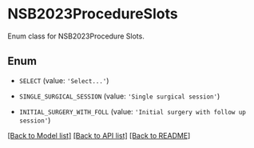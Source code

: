 # NSB2023ProcedureSlots

Enum class for NSB2023Procedure Slots.

## Enum

* `SELECT` (value: `'Select...'`)

* `SINGLE_SURGICAL_SESSION` (value: `'Single surgical session'`)

* `INITIAL_SURGERY_WITH_FOLL` (value: `'Initial surgery with follow up session'`)

[[Back to Model list]](../README.md#documentation-for-models) [[Back to API list]](../README.md#documentation-for-api-endpoints) [[Back to README]](../README.md)



